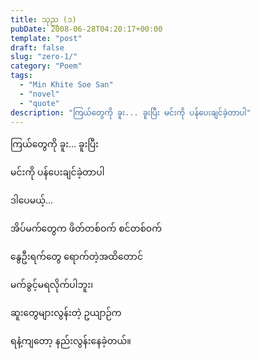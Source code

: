 ```yaml
---
title: သုည (၁)
pubDate: 2008-06-28T04:20:17+00:00
template: "post"
draft: false
slug: "zero-1/"
category: "Poem"
tags:
  - "Min Khite Soe San"
  - "novel"
  - "quote"
description: "ကြယ်တွေကို ခူး... ခူးပြီး မင်းကို ပန်ပေးချင်ခဲ့တာပါ"
---
```


ကြယ်တွေကို ခူး&#8230; ခူးပြီး

မင်းကို ပန်ပေးချင်ခဲ့တာပါ

ဒါပေမယ့်&#8230;

အိပ်မက်တွေက ဖိတ်တစ်ဝက် စင်တစ်ဝက်

နွေဦးရက်တွေ ရောက်တဲ့အထိတောင်

မက်ခွင့်မရလိုက်ပါဘူး၊

ဆူးတွေများလွန်းတဲ့ ဥယျာဉ်က

ရနံ့ကျတော့ နည်းလွန်းနေခဲ့တယ်။
